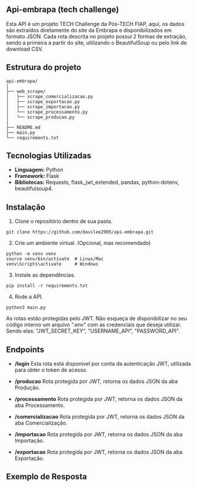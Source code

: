 ## Api-embrapa (tech challenge)
Esta API é um projeto TECH Challenge da Pós-TECH FIAP, aqui, os dados são extraídos diretamente do site da Embrapa e disponibilizados em formato JSON.
Cada rota descrita no projeto possui 2 formas de extração, sendo a primeira a partir do site, utilizando o BeautifulSoup ou pelo link de download CSV.

## Estrutura do projeto
```
api-embrapa/
│
├── web_scrape/                  
│   ├── scrape_comercializacao.py
│   ├── scrape_exportacao.py
│   ├── scrape_importacao.py
│   └── scrape_processamento.py
│   └── scrape_producao.py
|
├── README.md
├── main.py
└── requirements.txt
```

## Tecnologias Utilizadas ##

- **Linguagem:** Python
- **Framework:** Flask
- **Bibliotecas:** Requests, flask_jwt_extended, pandas, python-dotenv, beautifulsoup4.

## Instalação ##

1. Clone o repositório dentro de sua pasta.
```
git clone https://github.com/davilee2905/api-embrapa.git
```

2. Crie um ambiente virtual. (Opcional, mas recomendado)

```
python -m venv venv
source venv/bin/activate  # Linux/Mac
venv\Scripts\activate     # Windows
```

3. Instale as dependências.
```
pip install -r requirements.txt
```

4. Rode a API.
```
python3 main.py
```

As rotas estão protegidas pelo JWT.
Não esqueça de disponibilizar no seu código interno um arquivo ".env" com as credenciais que deseja utilizar.
Sendo elas: "JWT_SECRET_KEY", "USERNAME_API", "PASSWORD_API".

## Endpoints ##

- **/login**
Esta rota está disponível por conta da autenticação JWT, utilizada para obter o token de acesso.

- **/producao**
Rota protegida por JWT, retorna os dados JSON da aba Produção.

- **/processamento**
Rota protegida por JWT, retorna os dados JSON da aba Processamento.

- **/comercializacao**
Rota protegida por JWT, retorna os dados JSON da aba Comercialização.

- **/importacao**
Rota protegida por JWT, retorna os dados JSON da aba Importação.

- **/exportacao**
Rota protegida por JWT, retorna os dados JSON da aba Exportação.

## Exemplo de Resposta ##

```
```
